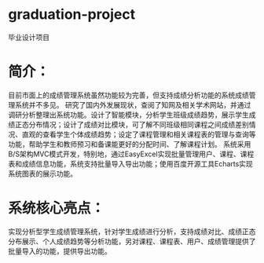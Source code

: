 # graduation-project
毕业设计项目
# 简介：
  目前市面上的成绩管理系统虽然功能较为完善，但支持成绩分析功能的系统成绩管理系统并不多见。
  研究了国内外发展现状，查阅了知网及相关学术网站，并通过调研分析整理出系统功能。设计了智能模块，分析学生班级成绩趋势，展示学生成绩正态分布情况；设计了成绩对比模块，可了解不同班级相同课程之间成绩差别情况、直观的查看学生个体成绩趋势；设定了课程管理和相关课程表的管理与查询等功能，帮助学生和教师预习和备课能更好的分配时间、了解课程计划。
  系统采用B/S架构MVC模式开发，特别地，通过EasyExcel实现批量管理用户、课程、课程表和成绩信息功能，系统支持批量导入导出功能；使用百度开源工具Echarts实现系统图表的展示功能。
# 系统核心亮点：
  实现分析型学生成绩管理系统，针对学生成绩进行分析，支持成绩对比、成绩正态分布展示、个人成绩趋势等分析功能，另对课程、课程表、用户、成绩管理提供了批量导入的功能，提供导出功能。
 
